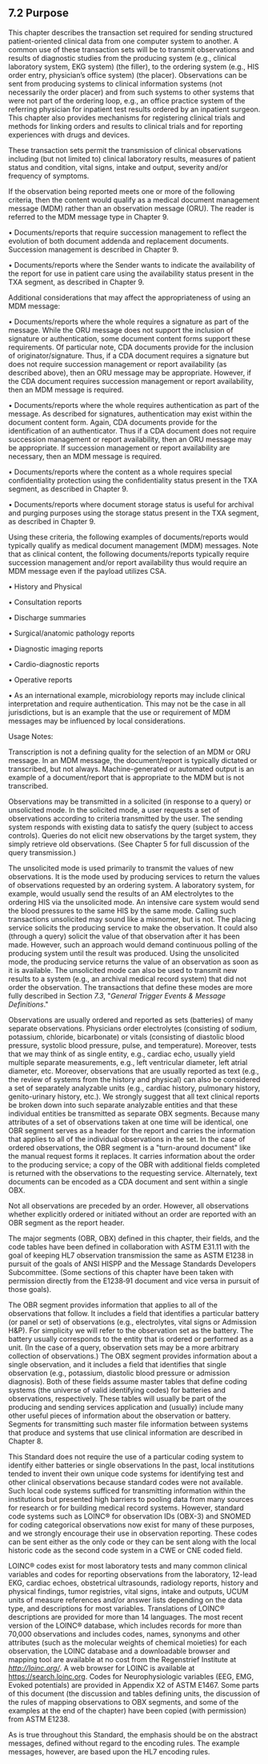 ## 7.2 Purpose

This chapter describes the transaction set required for sending structured patient-oriented clinical data from one computer system to another. A common use of these transaction sets will be to transmit observations and results of diagnostic studies from the producing system (e.g., clinical laboratory system, EKG system) (the filler), to the ordering system (e.g., HIS order entry, physician’s office system) (the placer). Observations can be sent from producing systems to clinical information systems (not necessarily the order placer) and from such systems to other systems that were not part of the ordering loop, e.g., an office practice system of the referring physician for inpatient test results ordered by an inpatient surgeon. This chapter also provides mechanisms for registering clinical trials and methods for linking orders and results to clinical trials and for reporting experiences with drugs and devices.

These transaction sets permit the transmission of clinical observations including (but not limited to) clinical laboratory results, measures of patient status and condition, vital signs, intake and output, severity and/or frequency of symptoms.

If the observation being reported meets one or more of the following criteria, then the content would qualify as a medical document management message (MDM) rather than an observation message (ORU). The reader is referred to the MDM message type in Chapter 9.

• Documents/reports that require succession management to reflect the evolution of both document addenda and replacement documents. Succession management is described in Chapter 9.

• Documents/reports where the Sender wants to indicate the availability of the report for use in patient care using the availability status present in the TXA segment, as described in Chapter 9.

Additional considerations that may affect the appropriateness of using an MDM message:

• Documents/reports where the whole requires a signature as part of the message. While the ORU message does not support the inclusion of signature or authentication, some document content forms support these requirements. Of particular note, CDA documents provide for the inclusion of originator/signature. Thus, if a CDA document requires a signature but does not require succession management or report availability (as described above), then an ORU message may be appropriate. However, if the CDA document requires succession management or report availability, then an MDM message is required.

• Documents/reports where the whole requires authentication as part of the message. As described for signatures, authentication may exist within the document content form. Again, CDA documents provide for the identification of an authenticator. Thus if a CDA document does not require succession management or report availability, then an ORU message may be appropriate. If succession management or report availability are necessary, then an MDM message is required.

• Documents/reports where the content as a whole requires special confidentiality protection using the confidentiality status present in the TXA segment, as described in Chapter 9.

• Documents/reports where document storage status is useful for archival and purging purposes using the storage status present in the TXA segment, as described in Chapter 9.

Using these criteria, the following examples of documents/reports would typically qualify as medical document management (MDM) messages. Note that as clinical content, the following documents/reports typically require succession management and/or report availability thus would require an MDM message even if the payload utilizes CSA.

• History and Physical

• Consultation reports

• Discharge summaries

• Surgical/anatomic pathology reports

• Diagnostic imaging reports

• Cardio-diagnostic reports

• Operative reports

• As an international example, microbiology reports may include clinical interpretation and require authentication. This may not be the case in all jurisdictions, but is an example that the use or requirement of MDM messages may be influenced by local considerations.

Usage Notes:

Transcription is not a defining quality for the selection of an MDM or ORU message. In an MDM message, the document/report is typically dictated or transcribed, but not always. Machine-generated or automated output is an example of a document/report that is appropriate to the MDM but is not transcribed.

Observations may be transmitted in a solicited (in response to a query) or unsolicited mode. In the solicited mode, a user requests a set of observations according to criteria transmitted by the user. The sending system responds with existing data to satisfy the query (subject to access controls). Queries do not elicit new observations by the target system, they simply retrieve old observations. (See Chapter 5 for full discussion of the query transmission.)

The unsolicited mode is used primarily to transmit the values of new observations. It is the mode used by producing services to return the values of observations requested by an ordering system. A laboratory system, for example, would usually send the results of an AM electrolytes to the ordering HIS via the unsolicited mode. An intensive care system would send the blood pressures to the same HIS by the same mode. Calling such transactions unsolicited may sound like a misnomer, but is not. The placing service solicits the producing service to make the observation. It could also (through a query) solicit the value of that observation after it has been made. However, such an approach would demand continuous polling of the producing system until the result was produced. Using the unsolicited mode, the producing service returns the value of an observation as soon as it is available. The unsolicited mode can also be used to transmit new results to a system (e.g., an archival medical record system) that did not order the observation. The transactions that define these modes are more fully described in Section _7.3_, "_General Trigger Events & Message Definitions_."

Observations are usually ordered and reported as sets (batteries) of many separate observations. Physicians order electrolytes (consisting of sodium, potassium, chloride, bicarbonate) or vitals (consisting of diastolic blood pressure, systolic blood pressure, pulse, and temperature). Moreover, tests that we may think of as single entity, e.g., cardiac echo, usually yield multiple separate measurements, e.g., left ventricular diameter, left atrial diameter, etc. Moreover, observations that are usually reported as text (e.g., the review of systems from the history and physical) can also be considered a set of separately analyzable units (e.g., cardiac history, pulmonary history, genito-urinary history, etc.). We strongly suggest that all text clinical reports be broken down into such separate analyzable entities and that these individual entities be transmitted as separate OBX segments. Because many attributes of a set of observations taken at one time will be identical, one OBR segment serves as a header for the report and carries the information that applies to all of the individual observations in the set. In the case of ordered observations, the OBR segment is a "turn-around document" like the manual request forms it replaces. It carries information about the order to the producing service; a copy of the OBR with additional fields completed is returned with the observations to the requesting service. Alternately, text documents can be encoded as a CDA document and sent within a single OBX.

Not all observations are preceded by an order. However, all observations whether explicitly ordered or initiated without an order are reported with an OBR segment as the report header.

The major segments (OBR, OBX) defined in this chapter, their fields, and the code tables have been defined in collaboration with ASTM E31.11 with the goal of keeping HL7 observation transmission the same as ASTM E1238 in pursuit of the goals of ANSI HISPP and the Message Standards Developers Subcommittee. (Some sections of this chapter have been taken with permission directly from the E1238‑91 document and vice versa in pursuit of those goals).

The OBR segment provides information that applies to all of the observations that follow. It includes a field that identifies a particular battery (or panel or set) of observations (e.g., electrolytes, vital signs or Admission H&P). For simplicity we will refer to the observation set as the battery. The battery usually corresponds to the entity that is ordered or performed as a unit. (In the case of a query, observation sets may be a more arbitrary collection of observations.) The OBX segment provides information about a single observation, and it includes a field that identifies that single observation (e.g., potassium, diastolic blood pressure or admission diagnosis). Both of these fields assume master tables that define coding systems (the universe of valid identifying codes) for batteries and observations, respectively. These tables will usually be part of the producing and sending services application and (usually) include many other useful pieces of information about the observation or battery. Segments for transmitting such master file information between systems that produce and systems that use clinical information are described in Chapter 8.

This Standard does not require the use of a particular coding system to identify either batteries or single observations In the past, local institutions tended to invent their own unique code systems for identifying test and other clinical observations because standard codes were not available. Such local code systems sufficed for transmitting information within the institutions but presented high barriers to pooling data from many sources for research or for building medical record systems. However, standard code systems such as LOINC® for observation IDs (OBX-3) and SNOMED for coding categorical observations now exist for many of these purposes, and we strongly encourage their use in observation reporting. These codes can be sent either as the only code or they can be sent along with the local historic code as the second code system in a CWE or CNE coded field.

LOINC® codes exist for most laboratory tests and many common clinical variables and codes for reporting observations from the laboratory, 12-lead EKG, cardiac echoes, obstetrical ultrasounds, radiology reports, history and physical findings, tumor registries, vital signs, intake and outputs, UCUM units of measure references and/or answer lists depending on the data type, and descriptions for most variables. Translations of LOINC® descriptions are provided for more than 14 languages. The most recent version of the LOINC® database, which includes records for more than 70,000 observations and includes codes, names, synonyms and other attributes (such as the molecular weights of chemical moieties) for each observation, the LOINC database and a downloadable browser and mapping tool are available at no cost from the Regenstrief Institute at _http://loinc.org/_. A web browser for LOINC is available at https://search.loinc.org. Codes for Neurophysiologic variables (EEG, EMG, Evoked potentials) are provided in Appendix X2 of ASTM E1467. Some parts of this document (the discussion and tables defining units, the discussion of the rules of mapping observations to OBX segments, and some of the examples at the end of the chapter) have been copied (with permission) from ASTM E1238.

As is true throughout this Standard, the emphasis should be on the abstract messages, defined without regard to the encoding rules. The example messages, however, are based upon the HL7 encoding rules.
